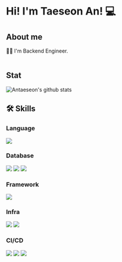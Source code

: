 # Hi! I'm Taeseon An! 💻
<!--<img src="https://capsule-render.vercel.app/api?type=waving&color=gradient&height=300&section=header&text=Taeseon's Github&fontSize=90" /> -->

## About me
👨‍💻 I'm Backend Engineer.
<br><br>
## Stat
<img src="https://github-readme-stats.vercel.app/api?username=antaeseon&show_icons=true&theme=tokyonight" alt="Antaeseon's github stats">



<!-- 📚 I like reading books. -->

<!-- ## Github stats!
<div align="center">
    <img src="https://github-profile-trophy.vercel.app/?username=antaeseon&row=1&column=6&margin-h=8&theme=darkhub&count_private=true&margin-w=15&no-frame=true" alt="profile trophies" />
    <br />
    <br />
    <img src="https://visitor-badge.laobi.icu/badge?page_id=antaeseon" alt="visitors">
</div> -->

<!-- <div align=center><h1>📚 Tech STACKS</h1></div> -->
## 🛠️ Skills

### Language
<div>
  <img src="https://img.shields.io/badge/java-007396?style=for-the-badge&logo=java&logoColor=white"> 
</div>

### Database
<div>
  <img src="https://img.shields.io/badge/mysql-4479A1?style=for-the-badge&logo=mysql&logoColor=white"> 
  <img src="https://img.shields.io/badge/Hibernate-FFCA28?style=for-the-badge&logo=Hibernate&logoColor=white">
  <img src="https://img.shields.io/badge/Redis-DC382D?style=for-the-badge&logo=Redis&logoColor=white"> 
</div>

### Framework
<div>
  <img src="https://img.shields.io/badge/springboot-6DB33F?style=for-the-badge&logo=springboot&logoColor=white">   
</div>

### Infra
<div>
  <img src="https://img.shields.io/badge/Kubernetes-326CE5?style=for-the-badge&logo=Kubernetes&logoColor=black"> 
  <img src="https://img.shields.io/badge/Docker-2496ED?style=for-the-badge&logo=Docker&logoColor=white"> 
</div>

### CI/CD
<div>
  <img src="https://img.shields.io/badge/github-181717?style=for-the-badge&logo=github&logoColor=white">
  <img src="https://img.shields.io/badge/git-F05032?style=for-the-badge&logo=git&logoColor=white">
  <img src="https://img.shields.io/badge/Jenkins-326CE5?style=for-the-badge&logo=Jenkins&logoColor=white">
</div>




<!--
**Antaeseon/Antaeseon** is a ✨ _special_ ✨ repository because its `README.md` (this file) appears on your GitHub profile.

Here are some ideas to get you started:

- 🔭 I’m currently working on ...
- 🌱 I’m currently learning ...
- 👯 I’m looking to collaborate on ...
- 🤔 I’m looking for help with ...
- 💬 Ask me about ...
- 📫 How to reach me: ...
- 😄 Pronouns: ...
- ⚡ Fun fact: ...
-->
